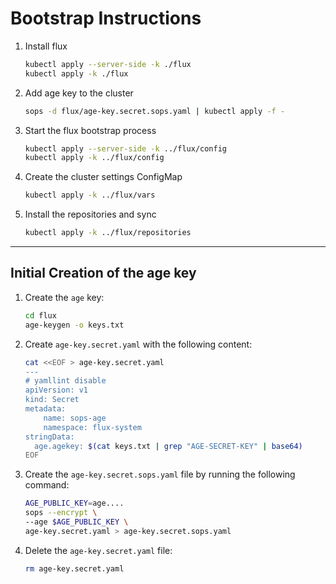 # Bootstrap Instructions

1. Install flux

   ```bash
   kubectl apply --server-side -k ./flux
   kubectl apply -k ./flux
   ```

1. Add age key to the cluster

   ```bash
   sops -d flux/age-key.secret.sops.yaml | kubectl apply -f -
   ```

1. Start the flux bootstrap process

   ```bash
   kubectl apply --server-side -k ../flux/config
   kubectl apply -k ../flux/config
   ```

1. Create the cluster settings ConfigMap

   ```bash
   kubectl apply -k ../flux/vars
   ```

1. Install the repositories and sync

   ```bash
   kubectl apply -k ../flux/repositories
   ```

---

## Initial Creation of the age key

1. Create the `age` key:

   ```bash
   cd flux
   age-keygen -o keys.txt
   ```

1. Create `age-key.secret.yaml` with the following content:

   ```bash
   cat <<EOF > age-key.secret.yaml
   ---
   # yamllint disable
   apiVersion: v1
   kind: Secret
   metadata:
       name: sops-age
       namespace: flux-system
   stringData:
     age.agekey: $(cat keys.txt | grep "AGE-SECRET-KEY" | base64)
   EOF
   ```

1. Create the `age-key.secret.sops.yaml` file by running the
   following command:

   ```bash
   AGE_PUBLIC_KEY=age....
   sops --encrypt \
   --age $AGE_PUBLIC_KEY \
   age-key.secret.yaml > age-key.secret.sops.yaml
   ```

1. Delete the `age-key.secret.yaml` file:

   ```bash
   rm age-key.secret.yaml
   ```
